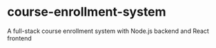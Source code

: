 # course-enrollment-system
A full-stack course enrollment system with Node.js backend and React frontend
